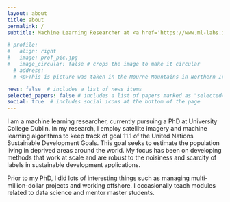 ```yaml
---
layout: about
title: about
permalink: /
subtitle: Machine Learning Researcher at <a href='https://www.ml-labs.ie/'>ML Labs</a>, Ireland.

# profile:
#   align: right
#   image: prof_pic.jpg
#   image_circular: false # crops the image to make it circular
  # address: 
  # <p>This is picture was taken in the Mourne Mountains in Northern Ireland.<\p>

news: false  # includes a list of news items
selected_papers: false # includes a list of papers marked as "selected={true}"
social: true  # includes social icons at the bottom of the page
---
```


I am a machine learning researcher, currently pursuing a PhD at University College Dublin. In my research, I employ satellite imagery and machine learning algorithms to keep track of goal 11.1 of the United Nations Sustainable Development Goals. This goal seeks to estimate the population living in deprived areas around the world. My focus has been on developing methods that work at scale and are robust to the noisiness and scarcity of labels in sustainable development applications. 

Prior to my PhD, I did lots of interesting things such as managing multi-million-dollar projects and working offshore. I occasionally teach modules related to data science and mentor master students.
